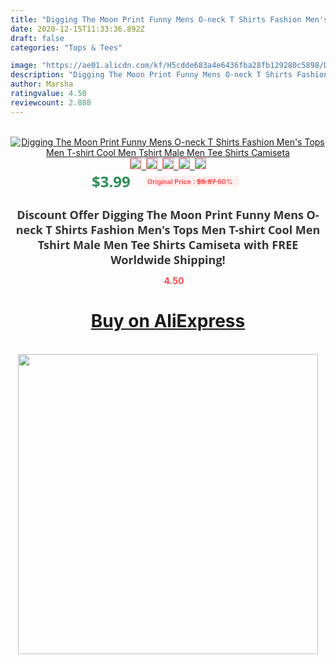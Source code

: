 ```yaml
---
title: "Digging The Moon Print Funny Mens O-neck T Shirts Fashion Men's Tops Men T-shirt Cool Men Tshirt Male Men Tee Shirts Camiseta"
date: 2020-12-15T11:33:36.892Z
draft: false
categories: "Tops & Tees"

image: "https://ae01.alicdn.com/kf/H5cdde683a4e6436fba28fb129280c5898/Digging-The-Moon-Print-Funny-Mens-O-neck-T-Shirts-Fashion-Men-s-Tops-Men-T.jpg"
description: "Digging The Moon Print Funny Mens O-neck T Shirts Fashion Men's Tops Men T-shirt Cool Men Tshirt Male Men Tee Shirts Camiseta"
author: Marsha
ratingvalue: 4.50
reviewcount: 2.888
---
```

<br>
<div style="text-align: center;">
<a href="https://s.click.aliexpress.com/e/_9zoDDj" target="_blank" rel="nofollow noopener noreferrer"><img alt="Digging The Moon Print Funny Mens O-neck T Shirts Fashion Men's Tops Men T-shirt Cool Men Tshirt Male Men Tee Shirts Camiseta" class="magnifier-image" src="https://ae01.alicdn.com/kf/H5cdde683a4e6436fba28fb129280c5898/Digging-The-Moon-Print-Funny-Mens-O-neck-T-Shirts-Fashion-Men-s-Tops-Men-T.jpg_640x640.jpg">
<br>
<img style="border:1px solid salmon" src="https://ae01.alicdn.com/kf/H5cdde683a4e6436fba28fb129280c5898/Digging-The-Moon-Print-Funny-Mens-O-neck-T-Shirts-Fashion-Men-s-Tops-Men-T.jpg_120x120.jpg">&nbsp;&nbsp;<img style="border:1px solid salmon" src="https://ae01.alicdn.com/kf/H707560979d2f4df29812f512689cf663N/Digging-The-Moon-Print-Funny-Mens-O-neck-T-Shirts-Fashion-Men-s-Tops-Men-T.jpg_120x120.jpg">&nbsp;&nbsp;<img style="border:1px solid salmon" src="https://ae01.alicdn.com/kf/Hdf75e8ac71ae4793bbb6024991253d3bj/Digging-The-Moon-Print-Funny-Mens-O-neck-T-Shirts-Fashion-Men-s-Tops-Men-T.jpg_120x120.jpg">&nbsp;&nbsp;<img style="border:1px solid salmon" src="https://ae01.alicdn.com/kf/H451c66cc32cc4f19959dc7510a61664as/Digging-The-Moon-Print-Funny-Mens-O-neck-T-Shirts-Fashion-Men-s-Tops-Men-T.jpg_120x120.jpg">&nbsp;&nbsp;<img style="border:1px solid salmon" src="https://ae01.alicdn.com/kf/Hd56894184a1946258b5e5d80058cecbbY/Digging-The-Moon-Print-Funny-Mens-O-neck-T-Shirts-Fashion-Men-s-Tops-Men-T.jpg_120x120.jpg"></a></div><br0>
<div style="text-align: center;"><span style="background-color: white; border: 0px; box-sizing: border-box; color: seagreen; display: inline-block; font-family: &quot;open sans&quot; , &quot;arial&quot; , &quot;helvetica&quot; , sans-serif , &quot;heiti&quot;; font-size: 24px; font-stretch: inherit; font-weight: 700; line-height: inherit; margin: 0px 10px 0px 0px; padding: 0px; vertical-align: middle;">$3.99 </span>
<span style="background: rgb(255 , 241 , 241); border-radius: 3px; border: 0px; box-sizing: border-box; color: #ff4747; display: inline-block; font-family: inherit; font-size: 12px; font-stretch: inherit; font-style: inherit; font-variant: inherit; font-weight: 600; line-height: inherit; margin: 0px; padding: 2px 5px; transform: scale(0.9); vertical-align: middle;">Original Price : <b style="text-decoration: line-through;">$9.97 </b> 60%&nbsp;&nbsp;</span></div>
<h1 style="color: #333333; display: inline-block; font-family: &quot;open sans&quot; , &quot;arial&quot; , &quot;helvetica&quot; , sans-serif , &quot;heiti&quot;; font-size: 18px; font-stretch: inherit; font-weight: 700; text-align: center;">Discount Offer Digging The Moon Print Funny Mens O-neck T Shirts Fashion Men's Tops Men T-shirt Cool Men Tshirt Male Men Tee Shirts Camiseta with FREE Worldwide Shipping!</h1>
<div style="color: #ff4747; text-align: center;">
<img src="https://4.bp.blogspot.com/-M0ZcTcb-5uY/XleCXlxnR4I/AAAAAAAAAEc/OrjgMkXV1oMQFaCRZj5HQwOCBcu3w1FegCPcBGAYYCw/s1600/star.png" style="height: 15px;">&nbsp;<b>4.50</b></div>
<div class="button_cont" align="center"><a class="buynow_a" href="https://s.click.aliexpress.com/e/_9zoDDj" target="_blank" rel="nofollow noopener noreferrer"><H1>Buy on AliExpress</H1></a></div><br>
<div class="separator" style="clear: both; text-align: center;">
<img src="https://lh3.googleusercontent.com/-pTy5HemUv9M/XlePHvY0dAI/AAAAAAAAAE4/0nX5iRUoIWY8eMW9Dpxeirr157OZliDIgCLcBGAsYHQ/s1600/badge.gif" width="480">
</div>
